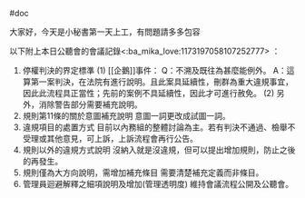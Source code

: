 #doc 

大家好，今天是小秘書第一天上工，有問題請多多包容

以下附上本日公聽會的會議記錄<:ba_mika_love:1173197058107252777> ：

1.    停權判決的界定標準
(1) [[企鵝]]事件：
Q：不溯及既往為甚麼能例外。
A：這算第一案判決，在法院有進行說明。且此案具延續性，刪群為重大違規事宜，因此此流程具正當性；先前的案例不具延續性，因此才可進行赦免。
(2) 另外，消除警告部分需要補充說明。
2.    規則第11條的關於意圖補充說明
意圖一詞更改成試圖一詞。
3.    違規項目的處置方式
目前以內務組的整體討論為主。若有判決不通過、檢舉不受理或其他意見，可上訴，上訴流程會再行公告。
4.    規則以外的違規方式說明
沒納入就是沒違規，但可以提出增加規則，防止之後的再發生。
5.    規則僅為大方向說明，需增加補充條目
需要清楚補充定義而非條目。
6.    管理員迴避解釋之細項說明及增加(管理透明度)
維持會議流程公開及公聽會。